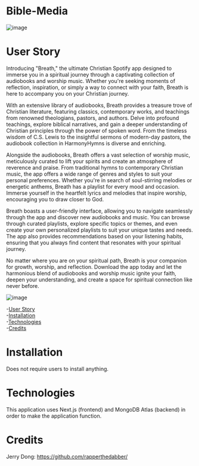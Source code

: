# Bible-Media
![image](https://github.com/rapperthedabber/Bible-Media/assets/116526260/d8c18d6c-1eca-4514-97ac-c68b13dcb624)

# User Story
Introducing "Breath," the ultimate Christian Spotify app designed to immerse you in a spiritual journey through a captivating collection of audiobooks and worship music. Whether you're seeking moments of reflection, inspiration, or simply a way to connect with your faith, Breath is here to accompany you on your Christian journey.

With an extensive library of audiobooks, Breath provides a treasure trove of Christian literature, featuring classics, contemporary works, and teachings from renowned theologians, pastors, and authors. Delve into profound teachings, explore biblical narratives, and gain a deeper understanding of Christian principles through the power of spoken word. From the timeless wisdom of C.S. Lewis to the insightful sermons of modern-day pastors, the audiobook collection in HarmonyHymns is diverse and enriching.

Alongside the audiobooks, Breath offers a vast selection of worship music, meticulously curated to lift your spirits and create an atmosphere of reverence and praise. From traditional hymns to contemporary Christian music, the app offers a wide range of genres and styles to suit your personal preferences. Whether you're in search of soul-stirring melodies or energetic anthems, Breath has a playlist for every mood and occasion. Immerse yourself in the heartfelt lyrics and melodies that inspire worship, encouraging you to draw closer to God.

Breath boasts a user-friendly interface, allowing you to navigate seamlessly through the app and discover new audiobooks and music. You can browse through curated playlists, explore specific topics or themes, and even create your own personalized playlists to suit your unique tastes and needs. The app also provides recommendations based on your listening habits, ensuring that you always find content that resonates with your spiritual journey.

No matter where you are on your spiritual path, Breath is your companion for growth, worship, and reflection. Download the app today and let the harmonious blend of audiobooks and worship music ignite your faith, deepen your understanding, and create a space for spiritual connection like never before.

![image](https://github.com/rapperthedabber/Bible-Media/assets/116526260/db75a859-1dc4-4c73-a749-090685643056)

-[User Story](#UserStory)<br> 
-[Installation](#installation)<br>
-[Technologies](#technologies)<br>
-[Credits](#credits)<br>


# Installation
Does not require users to install anything.

# Technologies
This application uses Next.js (frontend) and MongoDB Atlas (backend) in order to make the application function. 

# Credits
Jerry Dong: https://github.com/rapperthedabber/






